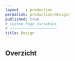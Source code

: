 ```yaml
---
layout   : production
permalink: production/design/
published: true
# Custom Page Variables
# ─────────────────────
title: Design
---
```


Overzicht
---------
